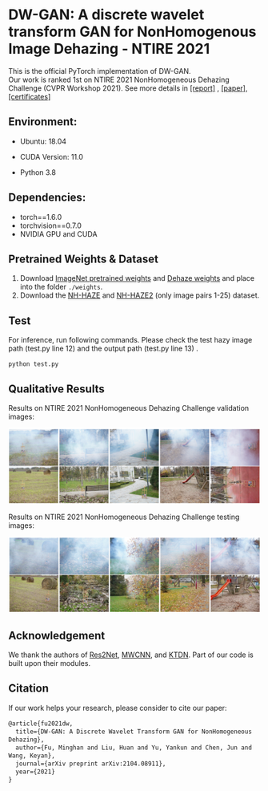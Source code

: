 # DW-GAN: A discrete wavelet transform GAN for NonHomogenous Image Dehazing - NTIRE 2021

This is the official PyTorch implementation of DW-GAN.  
Our work is ranked 1st on NTIRE 2021 NonHomogeneous Dehazing Challenge (CVPR Workshop 2021).
See more details in  [[report]](https://openaccess.thecvf.com/content/CVPR2021W/NTIRE/papers/Ancuti_NTIRE_2021_NonHomogeneous_Dehazing_Challenge_Report_CVPRW_2021_paper.pdf) , [[paper]](https://arxiv.org/pdf/2104.08911.pdf), [[certificates]]( )

## Environment:

- Ubuntu: 18.04

- CUDA Version: 11.0 
- Python 3.8

## Dependencies:

- torch==1.6.0
- torchvision==0.7.0
- NVIDIA GPU and CUDA

## Pretrained Weights & Dataset

1. Download [ImageNet pretrained weights](https://drive.google.com/file/d/1612XsgoUEx2Q3D7PPiLaEI5qZEEwVlVp/view?usp=sharing) and [Dehaze weights](https://drive.google.com/file/d/1JkeGhdNwKi_9jObamjMtMlQ_b1i8WQ3r/view?usp=sharing) and place into the folder ```./weights```.  
2. Download the [NH-HAZE](https://data.vision.ee.ethz.ch/cvl/ntire20/nh-haze/) and [NH-HAZE2](https://drive.google.com/drive/folders/1jBoP1d8eSCHcPgxcWQ42RKIA2Fxo_Thw?usp=sharing) (only image pairs 1-25) dataset.

## Test

For inference, run following commands. Please check the test hazy image path (test.py line 12) and the output path (test.py line 13) .

```
python test.py
```

## Qualitative Results

Results on NTIRE 2021 NonHomogeneous Dehazing Challenge validation images:  

<div style="text-align: center">
<img alt="" src="/Image/validation.png" style="display: inline-block;" />
</div>

Results on NTIRE 2021 NonHomogeneous Dehazing Challenge testing images:

<div style="text-align: center">
<img alt="" src="/Image/test.png" style="display: inline-block;" />
</div>


## Acknowledgement

We thank the authors of [Res2Net](https://mmcheng.net/res2net/), [MWCNN](https://github.com/lpj0/MWCNN.git), and [KTDN](https://github.com/GlassyWu/KTDN). Part of our code is built upon their modules.

## Citation

If our work helps your research, please consider to cite our paper:

```
@article{fu2021dw,
  title={DW-GAN: A Discrete Wavelet Transform GAN for NonHomogeneous Dehazing},
  author={Fu, Minghan and Liu, Huan and Yu, Yankun and Chen, Jun and Wang, Keyan},
  journal={arXiv preprint arXiv:2104.08911},
  year={2021}
}
```



